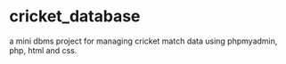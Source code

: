 # cricket_database
a mini dbms project for managing cricket match data using phpmyadmin, php, html and css.

